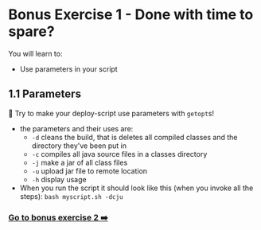 # Bonus Exercise 1 - Done with time to spare?

You will learn to:

  - Use parameters in your script

## 1.1 Parameters

:book: Try to make your deploy-script use parameters with `getopt`s! 
- the parameters and their uses are: 
  - `-d` cleans the build, that is deletes all compiled classes and the directory they've been put in
  - `-c` compiles all java source files in a classes directory
  - `-j` make a jar of all class files
  - `-u` upload jar file to remote location
  - `-h` display usage
- When you run the script it should look like this (when you invoke all the steps): 
`bash myscript.sh -dcju`

### [Go to bonus exercise 2 :arrow_right:](./bonus-2.md)
